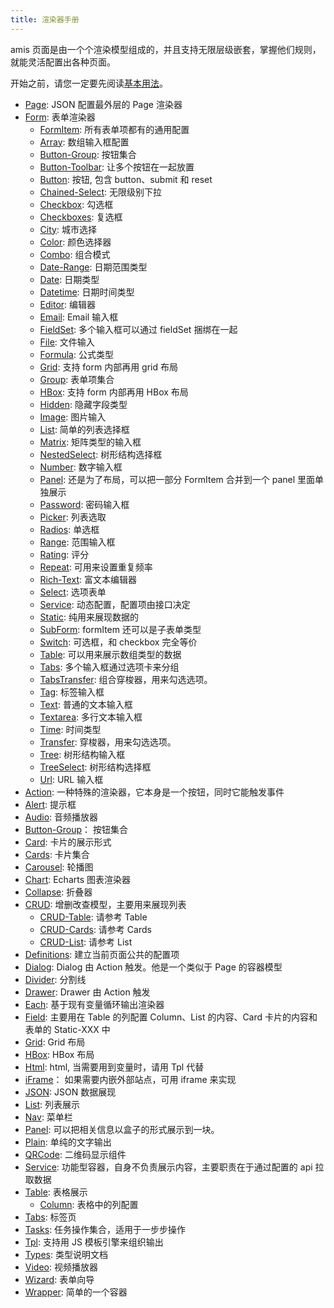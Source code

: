 ```yaml
---
title: 渲染器手册
---
```


amis 页面是由一个个渲染模型组成的，并且支持无限层级嵌套，掌握他们规则，就能灵活配置出各种页面。

开始之前，请您一定要先阅读[基本用法](./basic.md)。

- [Page](./renderers/Page.md): JSON 配置最外层的 Page 渲染器
- [Form](./renderers/Form/Form.md): 表单渲染器
  - [FormItem](./renderers/Form/FormItem.md): 所有表单项都有的通用配置
  - [Array](./renderers/Form/Array.md): 数组输入框配置
  - [Button-Group](./renderers/Form/Button-Group.md): 按钮集合
  - [Button-Toolbar](./renderers/Form/Button-Toolbar.md): 让多个按钮在一起放置
  - [Button](./renderers/Form/Button.md): 按钮, 包含 button、submit 和 reset
  - [Chained-Select](./renderers/Form/Chained-Select.md): 无限级别下拉
  - [Checkbox](./renderers/Form/Checkbox.md): 勾选框
  - [Checkboxes](./renderers/Form/Checkboxes.md): 复选框
  - [City](./renderers/Form/City.md): 城市选择
  - [Color](./renderers/Form/Color.md): 颜色选择器
  - [Combo](./renderers/Form/Combo.md): 组合模式
  - [Date-Range](./renderers/Form/Date-Range.md): 日期范围类型
  - [Date](./renderers/Form/Date.md): 日期类型
  - [Datetime](./renderers/Form/Datetime.md): 日期时间类型
  - [Editor](./renderers/Form/Editor.md): 编辑器
  - [Email](./renderers/Form/Email.md): Email 输入框
  - [FieldSet](./renderers/Form/FieldSet.md): 多个输入框可以通过 fieldSet 捆绑在一起
  - [File](./renderers/Form/File.md): 文件输入
  - [Formula](./renderers/Form/Formula.md): 公式类型
  - [Grid](./renderers/Form/Grid.md): 支持 form 内部再用 grid 布局
  - [Group](./renderers/Form/Group.md): 表单项集合
  - [HBox](./renderers/Form/HBox.md): 支持 form 内部再用 HBox 布局
  - [Hidden](./renderers/Form/Hidden.md): 隐藏字段类型
  - [Image](./renderers/Form/Image.md): 图片输入
  - [List](./renderers/Form/List.md): 简单的列表选择框
  - [Matrix](./renderers/Form/Matrix.md): 矩阵类型的输入框
  - [NestedSelect](./renderers/Form/NestedSelect.md): 树形结构选择框
  - [Number](./renderers/Form/Number.md): 数字输入框
  - [Panel](./renderers/Form/Panel.md): 还是为了布局，可以把一部分 FormItem 合并到一个 panel 里面单独展示
  - [Password](./renderers/Form/Password.md): 密码输入框
  - [Picker](./renderers/Form/Picker.md): 列表选取
  - [Radios](./renderers/Form/Radios.md): 单选框
  - [Range](./renderers/Form/Range.md): 范围输入框
  - [Rating](./renderers/Form/Rating.md): 评分
  - [Repeat](./renderers/Form/Repeat.md): 可用来设置重复频率
  - [Rich-Text](./renderers/Form/Rich-Text.md): 富文本编辑器
  - [Select](./renderers/Form/Select.md): 选项表单
  - [Service](./renderers/Form/Service.md): 动态配置，配置项由接口决定
  - [Static](./renderers/Static.md): 纯用来展现数据的
  - [SubForm](./renderers/Form/SubForm.md): formItem 还可以是子表单类型
  - [Switch](./renderers/Form/Switch.md): 可选框，和 checkbox 完全等价
  - [Table](./renderers/Form/Table.md): 可以用来展示数组类型的数据
  - [Tabs](./renderers/Form/Tabs.md): 多个输入框通过选项卡来分组
  - [TabsTransfer](./renderers/Form/TabsTransfer.md): 组合穿梭器，用来勾选选项。
  - [Tag](./renderers/Form/Tag.md): 标签输入框
  - [Text](./renderers/Form/Text.md): 普通的文本输入框
  - [Textarea](./renderers/Form/Textarea.md): 多行文本输入框
  - [Time](./renderers/Form/Time.md): 时间类型
  - [Transfer](./renderers/Form/Transfer.md): 穿梭器，用来勾选选项。
  - [Tree](./renderers/Form/Tree.md): 树形结构输入框
  - [TreeSelect](./renderers/Form/TreeSelect.md): 树形结构选择框
  - [Url](./renderers/Form/Url.md): URL 输入框
- [Action](./renderers/Action.md): 一种特殊的渲染器，它本身是一个按钮，同时它能触发事件
- [Alert](./renderers/Alert.md): 提示框
- [Audio](./renderers/Audio.md): 音频播放器
- [Button-Group](./renderers/Button-Group.md)： 按钮集合
- [Card](./renderers/Card.md): 卡片的展示形式
- [Cards](./renderers/Cards.md): 卡片集合
- [Carousel](./renderers/Carousel.md): 轮播图
- [Chart](./renderers/Chart.md): Echarts 图表渲染器
- [Collapse](./renderers/Collapse.md): 折叠器
- [CRUD](./renderers/CRUD.md): 增删改查模型，主要用来展现列表
  - [CRUD-Table](./renderers/CRUD-Table.md): 请参考 Table
  - [CRUD-Cards](./renderers/CRUD-Cards.md): 请参考 Cards
  - [CRUD-List](./renderers/CRUD-List.md): 请参考 List
- [Definitions](./renderers/Definitions.md): 建立当前页面公共的配置项
- [Dialog](./renderers/Dialog.md): Dialog 由 Action 触发。他是一个类似于 Page 的容器模型
- [Divider](./renderers/Divider.md): 分割线
- [Drawer](./renderers/Drawer.md): Drawer 由 Action 触发
- [Each](./renderers/Each.md): 基于现有变量循环输出渲染器
- [Field](./renderers/Field.md): 主要用在 Table 的列配置 Column、List 的内容、Card 卡片的内容和表单的 Static-XXX 中
- [Grid](./renderers/Grid.md): Grid 布局
- [HBox](./renderers/HBox.md): HBox 布局
- [Html](./renderers/Html.md): html, 当需要用到变量时，请用 Tpl 代替
- [iFrame](./renderers/iFrame.md)： 如果需要内嵌外部站点，可用 iframe 来实现
- [JSON](./renderers/JSON.md): JSON 数据展现
- [List](./renderers/List.md): 列表展示
- [Nav](./renderers/Nav.md): 菜单栏
- [Panel](./renderers/Panel.md): 可以把相关信息以盒子的形式展示到一块。
- [Plain](./renderers/Plain.md): 单纯的文字输出
- [QRCode](./renderers/QRCode.md): 二维码显示组件
- [Service](./renderers/Service.md): 功能型容器，自身不负责展示内容，主要职责在于通过配置的 api 拉取数据
- [Table](./renderers/Table.md): 表格展示
  - [Column](./renderers/Column.md): 表格中的列配置
- [Tabs](./renderers/Tabs.md): 标签页
- [Tasks](./renderers/Tasks.md): 任务操作集合，适用于一步步操作
- [Tpl](./renderers/Tpl.md): 支持用 JS 模板引擎来组织输出
- [Types](./renderers/Types.md): 类型说明文档
- [Video](./renderers/Video.md): 视频播放器
- [Wizard](./renderers/Wizard.md): 表单向导
- [Wrapper](./renderers/Wrapper.md): 简单的一个容器
